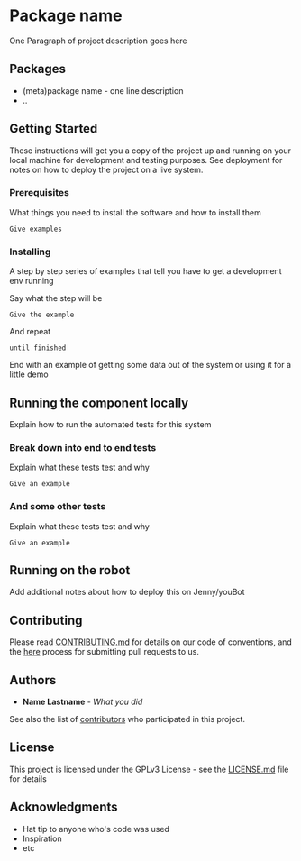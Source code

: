 # Package name

One Paragraph of project description goes here

## Packages

* (meta)package name - one line description
* ..

## Getting Started

These instructions will get you a copy of the project up and running on your local machine for development and testing purposes. See deployment for notes on how to deploy the project on a live system.

### Prerequisites

What things you need to install the software and how to install them

```
Give examples
```

### Installing

A step by step series of examples that tell you have to get a development env running

Say what the step will be

```
Give the example
```

And repeat

```
until finished
```

End with an example of getting some data out of the system or using it for a little demo

## Running the component locally

Explain how to run the automated tests for this system

### Break down into end to end tests

Explain what these tests test and why

```
Give an example
```

### And some other tests

Explain what these tests test and why

```
Give an example
```

## Running on the robot

Add additional notes about how to deploy this on Jenny/youBot

## Contributing

Please read [CONTRIBUTING.md](CONTRIBUTING.md) for details on our code of conventions, and the [here]() process for submitting pull requests to us.

## Authors

* **Name Lastname** - *What you did* <br/>

See also the list of [contributors](https://mas.b-it-center.de/gitgate/b-it-bots/bitbots_athome/graphs/indigo) who participated in this project.

## License

This project is licensed under the GPLv3 License - see the [LICENSE.md](LICENSE.md) file for details

## Acknowledgments

* Hat tip to anyone who's code was used
* Inspiration
* etc
